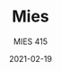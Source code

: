 ---
designer: "Roberto Semprini"
description: "An%20armchair%20characterized%20by%20a%20soft%20upholstered%20seat%20in%20leather%20connected%20by%20a%20stainless%20steel%20structure%20in%20brushed%20finish.%20Upholstered%20shell%20and%20stainless%20steel%20frame%20with%20sled%20legs."
image_primary: "img/Mies_415_01_zoom.jpg"
image_secondary: "img/Mies_415_02_zoom.jpg"
manufacturer: "Pedrali"
href: "https://www.pedrali.it/en/products/catalog/Lounge-chair-MIES-415/"
subtitle: "MIES 415"
tags: 
  - "Pedrali"
  - "Lounge Seating"
title: "Mies"
category: "Lounge Seating"
slug: "/manufacturers/pedrali/lounge-seating/roberto-semprini-mies"
date: "2021-02-19"
---